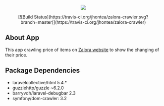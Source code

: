 <p align="center"><img src="https://upload.wikimedia.org/wikipedia/commons/c/cc/Zalora-logo-black.png"></p>

<p align="center">
[![Build Status](https://travis-ci.org/jhontea/zalora-crawler.svg?branch=master)](https://travis-ci.org/jhontea/zalora-crawler)
</p>

## About App

This app crawling price of items on <a href="https://www.zalora.co.id/">Zalora website</a> to show the changing of their price.


## Package Dependencies
* laravelcollective/html 5.4.*
* guzzlehttp/guzzle ~6.2.0
* barryvdh/laravel-debugbar 2.3
* symfony/dom-crawler: 3.2

